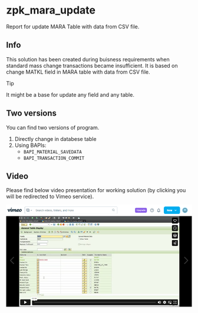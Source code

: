 # zpk_mara_update

Report for update MARA Table with data from CSV file.

## Info
This solution has been created during buisness requirements when standard mass change transactions became insufficient. It is based on change MATKL field in MARA table with data from CSV file. 

> [!TIP]
> It might be a base for update any field and any table.

## Two versions
You can find two versions of program.
1. Directly change in databese table 
2. Using BAPIs:
    - `BAPI_MATERIAL_SAVEDATA`
    - `BAPI_TRANSACTION_COMMIT`

## Video
Please find below video presentation for working solution (by clicking you will be redirected to Vimeo service).

[![screen](https://github.com/jacekirlik/zpk_mara_update/blob/e09f4168981f697912332f895f7c6e4f93ac429d/screen.png)](https://vimeo.com/977685705)



